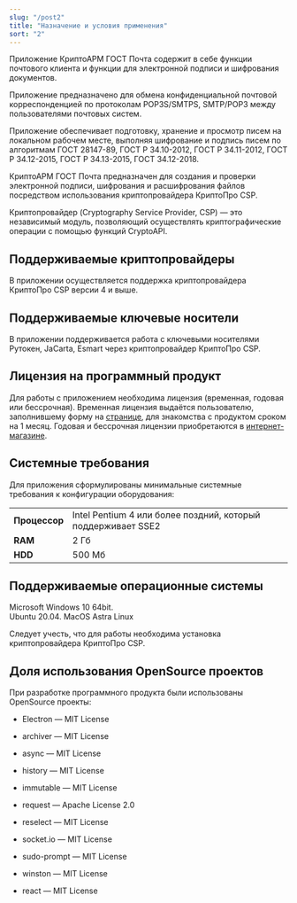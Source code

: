 ```yaml
---
slug: "/post2"
title: "Назначение и условия применения"
sort: "2"
---
```


Приложение КриптоАРМ ГОСТ Почта содержит в себе функции почтового клиента и функции для электронной подписи и шифрования документов.  

Приложение предназначено для обмена конфиденциальной почтовой корреспонденцией по протоколам POP3S/SMTPS, SMTP/POP3 между пользователями почтовых систем.  

Приложение обеспечивает подготовку, хранение и просмотр писем на локальном рабочем месте, выполняя шифрование и подпись писем по алгоритмам ГОСТ 28147-89, ГОСТ Р 34.10-2012, ГОСТ Р 34.11-2012, ГОСТ Р 34.12-2015, ГОСТ Р 34.13-2015, ГОСТ 34.12-2018. 

КриптоАРМ ГОСТ Почта предназначен для создания и проверки электронной подписи, шифрования и расшифрования файлов посредством использования криптопровайдера КриптоПро CSP.  

Криптопровайдер (Cryptography Service Provider, CSP) — это независимый модуль, позволяющий осуществлять криптографические операции с помощью функций CryptoAPI.

## Поддерживаемые криптопровайдеры

В приложении осуществляется поддержка криптопровайдера КриптоПро CSP версии 4 и выше.

## Поддерживаемые ключевые носители

В приложении поддерживается работа с ключевыми носителями Рутокен, JaCarta, Esmart через криптопровайдер КриптоПро CSP.

## Лицензия на программный продукт

Для работы с приложением необходима лицензия (временная, годовая или бессрочная). 
Временная лицензия выдаётся пользователю, заполнившему форму на [странице](https://cryptoarm.ru/), для знакомства с продуктом сроком на 1 месяц.
Годовая и бессрочная лицензии приобретаются в [интернет-магазине](https://cryptoarm.ru/shop/).

## Системные требования

Для приложения сформулированы минимальные системные требования к конфигурации оборудования:


|||
|---|---|
| **Процессор** |  Intel Pentium 4 или более поздний, который поддерживает SSE2|
| **RAM** | 2 Гб| 
| **HDD**  | 500 Мб  |



## Поддерживаемые операционные системы

Microsoft Windows 10 64bit.  
Ubuntu 20.04.
MacOS
Astra Linux

Следует учесть, что для работы необходима установка криптопровайдера КриптоПро CSP.

## Доля использования OpenSource проектов

При разработке программного продукта были использованы OpenSource проекты:

-   Electron — MIT License

-   archiver — MIT License

-   async — MIT License

-   history — MIT License

-   immutable — MIT License

-   request — Apache License 2.0

-   reselect — MIT License

-   socket.io — MIT License

-   sudo-prompt — MIT License

-   winston — MIT License

-   react — MIT License
